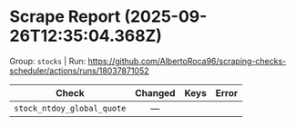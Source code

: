 # Scrape Report (2025-09-26T12:35:04.368Z)

Group: `stocks`  |  Run: https://github.com/AlbertoRoca96/scraping-checks-scheduler/actions/runs/18037871052

| Check | Changed | Keys | Error |
|---|:---:|:--|:--|
| `stock_ntdoy_global_quote` | — |  |  |
